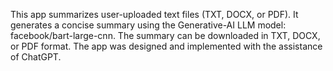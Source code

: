 This app summarizes user-uploaded text files (TXT, DOCX, or PDF). It generates a concise summary using the Generative-AI LLM model: facebook/bart-large-cnn. The summary can be downloaded in TXT, DOCX, or PDF format. The app was designed and implemented with the assistance of ChatGPT.
